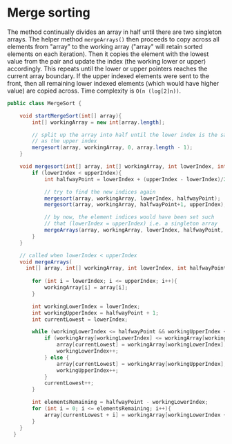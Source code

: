 # Merge sorting #

The method continually divides an array in half until there are two singleton arrays. The helper method ```mergeArrays()``` then proceeds to copy across all elements from "array" to the working array ("array" will retain sorted elements on each iteration). Then it copies the element with the lowest value from the pair and update the index (the working lower or upper) accordingly. This repeats until the lower or upper pointers reaches the current array boundary. If the upper indexed elements were sent to the front, then all remaining lower indexed elements (which would have higher value) are copied across. Time complexity is ```O(n (log[2]n))```.

```java
public class MergeSort {

    void startMergeSort(int[] array){
        int[] workingArray = new int[array.length];

        // split up the array into half until the lower index is the same 
        // as the upper index
        mergesort(array, workingArray, 0, array.length - 1);
    }

    void mergesort(int[] array, int[] workingArray, int lowerIndex, int upperIndex){
        if (lowerIndex < upperIndex){
            int halfwayPoint = lowerIndex + (upperIndex - lowerIndex)/2;

            // try to find the new indices again
            mergesort(array, workingArray, lowerIndex, halfwayPoint);
            mergesort(array, workingArray, halfwayPoint+1, upperIndex);

            // by now, the element indices would have been set such 
            // that (lowerIndex = upperIndex) i.e. a singleton array
            mergeArrays(array, workingArray, lowerIndex, halfwayPoint, upperIndex);
        }
    }

    // called when lowerIndex < upperIndex
    void mergeArrays(
      int[] array, int[] workingArray, int lowerIndex, int halfwayPoint, int upperIndex){
        
        for (int i = lowerIndex; i <= upperIndex; i++){
            workingArray[i] = array[i];
        }

        int workingLowerIndex = lowerIndex;
        int workingUpperIndex = halfwayPoint + 1;
        int currentLowest = lowerIndex;

        while (workingLowerIndex <= halfwayPoint && workingUpperIndex <= upperIndex){
            if (workingArray[workingLowerIndex] <= workingArray[workingUpperIndex]) {
                array[currentLowest] = workingArray[workingLowerIndex];
                workingLowerIndex++;
            } else {
                array[currentLowest] = workingArray[workingUpperIndex];
                workingUpperIndex++;
            }
            currentLowest++;
        }

        int elementsRemaining = halfwayPoint - workingLowerIndex;
        for (int i = 0; i <= elementsRemaining; i++){
            array[currentLowest + i] = workingArray[workingLowerIndex + i];
        }
    }
  }
```